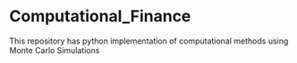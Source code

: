 # Computational_Finance
This repository has python implementation of computational methods using Monte Carlo Simulations
